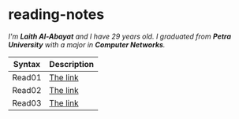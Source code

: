 # reading-notes

_I'm **Laith Al-Abayat** and I have 29 years old.
I graduated from **Petra University** with a major in **Computer Networks**._

| Syntax      | Description |
| ----------- | ----------- |
| Read01      | [The link](https://laithabayat.github.io/reading-notes/Read01)       |
| Read02      | [The link](https://laithabayat.github.io/reading-notes/Read02)       |
| Read03      | [The link](https://laithabayat.github.io/reading-notes/Read03)       |

